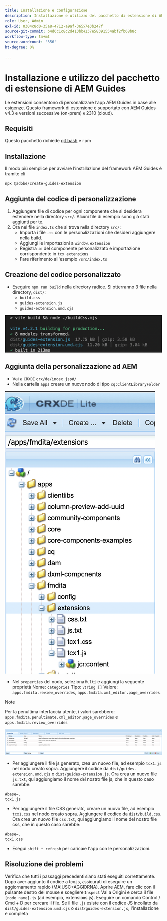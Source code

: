 ```yaml
---
title: Installazione e configurazione
description: Installazione e utilizzo del pacchetto di estensione di AEM Guides
role: User, Admin
exl-id: 0304c8d0-35a8-4712-a9af-36557e3b247f
source-git-commit: b4d6c1c8c2d413bb4137e58391554abf2fb68b8c
workflow-type: tm+mt
source-wordcount: '356'
ht-degree: 0%

---
```


# Installazione e utilizzo del pacchetto di estensione di AEM Guides

Le estensioni consentono di personalizzare l’app AEM Guides in base alle esigenze. Questo framework di estensione è supportato con AEM Guides v4.3 e versioni successive (on-prem) e 2310 (cloud).

## Requisiti

Questo pacchetto richiede [git bash](https://github.com/git-guides/install-git) e npm

## Installazione

Il modo più semplice per avviare l’installazione del framework AEM Guides è tramite cli

```bash
npx @adobe/create-guides-extension
```

## Aggiunta del codice di personalizzazione

1. Aggiungere file di codice per ogni componente che si desidera estendere nella directory `src/`. Alcuni file di esempio sono già stati aggiunti per te.
2. Ora nel file `index.ts` che si trova nella directory `src/`:
   - Importa i file `.ts` con le personalizzazioni che desideri aggiungere nella build.
   - Aggiungi le importazioni a `window.extension`
   - Registra `id` del componente personalizzato e importazione corrispondente in `tcx extensions`
   - Fare riferimento all&#39;esempio `/src/index.ts`

## Creazione del codice personalizzato

- Eseguire `npm run build` nella directory radice. Si otterranno 3 file nella directory, `dist/`:
   - `build.css`
   - `guides-extension.js`
   - `guides-extension.umd.cjs`

![Output di compilazione](./../imgs/build_output.png)

## Aggiunta della personalizzazione ad AEM

- Vai a `CRXDE` `crx/de/index.jsp#/`
- Nella cartella `apps` creare un nuovo nodo di tipo `cq:ClientLibraryFolder`

![Struttura cartella](./../imgs/crxde_folder_structure.png)

- Nel `properties` del nodo, seleziona `Multi` e aggiungi la seguente proprietà
Nome: `categories`
Tipo: `String []`
Valore: `apps.fmdita.review_overrides`, `apps.fmdita.xml_editor.page_overrides`

>[!NOTE]
>
> Per la penultima interfaccia utente, i valori sarebbero: `apps.fmdita.penultimate.xml_editor.page_overrides` e `apps.fmdita.review_overrides`


![Proprietà cartella](./../imgs/crxde_folder_properties.png)

- Per aggiungere il file js generato, crea un nuovo file, ad esempio `tcx1.js` nel nodo creato sopra. Aggiungere il codice da `dist/guides-extension.umd.cjs` o `dist/guides-extension.js`. Ora crea un nuovo file `js.txt`, qui aggiungiamo il nome del nostro file js, che in questo caso sarebbe:

```t
#base=.
tcx1.js
```

- Per aggiungere il file CSS generato, creare un nuovo file, ad esempio `tcx1.css` nel nodo creato sopra. Aggiungere il codice da `dist/build.css`. Ora crea un nuovo file `css.txt`, qui aggiungiamo il nome del nostro file css, che in questo caso sarebbe:

```t
#base=.
tcx1.css
```

- Esegui `shift + refresh` per caricare l&#39;app con le personalizzazioni.

## Risoluzione dei problemi

Verifica che tutti i passaggi precedenti siano stati eseguiti correttamente.
Dopo aver aggiunto il codice a tcx.js, assicurati di eseguire un aggiornamento rapido (MAIUSC+AGGIORNA).
Aprire AEM, fare clic con il pulsante destro del mouse e scegliere `Inspect`
Vai a Origini e cerca il file `[node_name].js` (ad esempio, extensions.js). Eseguire un comando Control / Cmd + D per cercare il file. Se il file `.js` esiste con il codice JS incollato da `dist/guides-extension.umd.cjs` o `dist/guides-extension.js`, l&#39;installazione è completa
